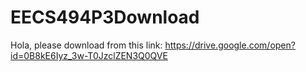 # EECS494P3Download

Hola, please download from this link:
https://drive.google.com/open?id=0B8kE6Iyz_3w-T0JzclZEN3Q0QVE
